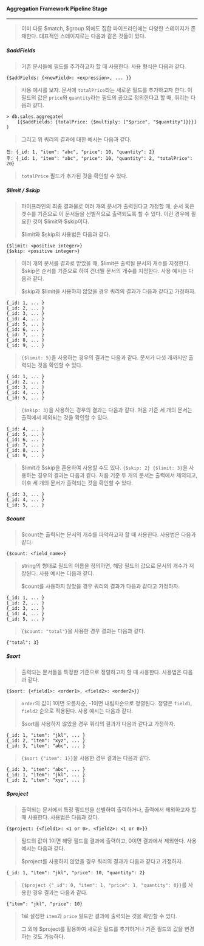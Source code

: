 #### Aggregation Framework Pipeline Stage

------

> 이미 다룬 $match, $group 외에도 집합 파이프라인에는 다양한 스테이지가 존재한다. 대표적인 스테이지로는 다음과 같은 것들이 있다.



##### $addFields

> 기존 문서들에 필드를 추가하고자 할 때 사용한다. 사용 형식은 다음과 같다.

```
{$addFields: {<newField>: <expression>, ... }}
```

> 사용 예시를 보자. 문서에 `totalPrice`라는 새로운 필드를 추가하고자 한다. 이 필드의 값은 `price`와 `quantity`라는 필드의 곱으로 정의한다고 할 때, 쿼리는 다음과 같다.

```
> db.sales.aggregate(
	[{$addFields: {totalPrice: {$multiply: ["$price", "$quantity"]}}}]
)
```

> 그리고 위 쿼리의 결과에 대한 예시는 다음과 같다.

```
전: {_id: 1, "item": "abc", "price": 10, "quantity": 2}
후: {_id: 1, "item": "abc", "price": 10, "quantity": 2, "totalPrice": 20}
```

> `totalPrice` 필드가 추가된 것을 확인할 수 있다.



##### $limit / $skip

> 파이프라인의 최종 결과물로 여러 개의 문서가 출력된다고 가정할 때, 순서 혹은 갯수를 기준으로 이 문서들을 선별적으로 출력되도록 할 수 있다. 이런 경우에 필요한 것이 $limit와 $skip이다. 
>
> $limit와 $skip의 사용법은 다음과 같다.

```
{$limit: <positive integer>}
{$skip: <positive integer>}
```

> 여러 개의 문서를 결과로 받았을 때, $limit은 출력될 문서의 개수를 지정한다. $skip은 순서를 기준으로 하여 건너뛸 문서의 개수를 지정한다. 사용 예시는 다음과 같다. 
>
> $skip과 $limit을 사용하지 않았을 경우 쿼리의 결과가 다음과 같다고 가정하자.

```
{_id: 1, ... }
{_id: 2, ... }
{_id: 3, ... }
{_id: 4, ... }
{_id: 5, ... }
{_id: 6, ... }
{_id: 7, ... }
{_id: 8, ... }
{_id: 9, ... }
```

> `{$limit: 5}`을 사용하는 경우의 결과는 다음과 같다. 문서가 다섯 개까지만 출력되는 것을 확인할 수 있다.

```
{_id: 1, ... }
{_id: 2, ... }
{_id: 3, ... }
{_id: 4, ... }
{_id: 5, ... }
```

> `{$skip: 3}`을 사용하는 경우의 결과는 다음과 같다. 처음 기준 세 개의 문서는 출력에서 제외되는 것을 확인할 수 있다.

```
{_id: 4, ... }
{_id: 5, ... }
{_id: 6, ... }
{_id: 7, ... }
{_id: 8, ... }
{_id: 9, ... }
```

> $limit과 $skip을 혼용하여 사용할 수도 있다. `{$skip: 2} {$limit: 3}`을 사용하는 경우의 결과는 다음과 같다. 처음 기준 두 개의 문서는 출력에서 제외되고, 이후 세 개의 문서가 출력되는 것을 확인할 수 있다.

```
{_id: 3, ... }
{_id: 4, ... }
{_id: 5, ... }
```



##### $count

> $count는 출력되는 문서의 개수를 파악하고자 할 때 사용한다. 사용법은 다음과 같다.

```
{$count: <field_name>}
```

> string의 형태로 필드의 이름을 정의하면, 해당 필드의 값으로 문서의 개수가 저장된다. 사용 예시는 다음과 같다. 
>
> $count를 사용하지 않았을 경우 쿼리의 결과가 다음과 같다고 가정하자.

```
{_id: 1, ... }
{_id: 2, ... }
{_id: 3, ... }
{_id: 4, ... }
{_id: 5, ... }
```

> `{$count: "total"}`을 사용한 경우 결과는 다음과 같다.

```
{"total": 3}
```



##### $sort

> 출력되는 문서들을 특정한 기준으로 정렬하고자 할 때 사용한다. 사용법은 다음과 같다.

```
{$sort: {<field1>: <order1>, <field2>: <order2>}}
```

> `order`의 값이 1이면 오름차순, -1이면 내림차순으로 정렬된다. 정렬은 `field1`, `field2` 순으로 적용된다. 사용 예시는 다음과 같다.
>
> $sort를 사용하지 않았을 경우 쿼리의 결과가 다음과 같다고 가정하자.

```
{_id: 1, "item": "jkl", ... }
{_id: 2, "item": "xyz", ... }
{_id: 3, "item": "abc", ... }
```

> `{$sort {"item": 1}}`을 사용한 경우 결과는 다음과 같다.

```
{_id: 3, "item": "abc", ... }
{_id: 1, "item": "jkl", ... }
{_id: 2, "item": "xyz", ... }
```



##### $project

> 출력되는 문서에서 특정 필드만을 선별하여 출력하거나, 출력에서 제외하고자 할 때 사용한다. 사용법은 다음과 같다.

```
{$project: {<field1>: <1 or 0>, <field2>: <1 or 0>}}
```

> 필드의 값이 1이면 해당 필드를 결과에 출력하고, 0이면 결과에서 제외한다. 사용 예시는 다음과 같다.
>
> $project를 사용하지 않았을 경우 쿼리의 결과가 다음과 같다고 가정하자.

```
{_id: 1, "item": "jkl", "price": 10, "quantity": 2}
```

> `{$project {"_id": 0, "item": 1, "price": 1, "quantity": 0}}`를 사용한 경우 결과는 다음과 같다.

```
{"item": "jkl", "price": 10}
```

> 1로 설정한 `item`과 `price` 필드만 결과에 출력되는 것을 확인할 수 있다.
>
> 그 외에 $project를 활용하여 새로운 필드를 추가하거나 기존 필드의 값을 변경하는 것도 가능하다.



